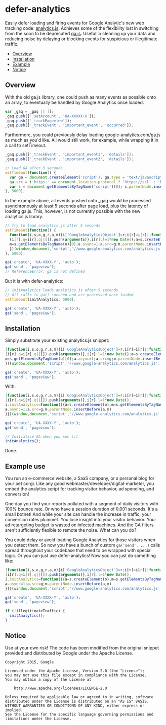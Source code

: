 # defer-analytics

Easily defer loading and firing events for Google Analytic's new web tracking
code:
[analytics.js](https://developers.google.com/analytics/devguides/collection/analyticsjs/).
Achieves some of the flexibility lost in switching from the soon to be deprecated
[ga.js](https://developers.google.com/analytics/devguides/collection/gajs/).
Useful in cleaning up your data and reducing noise by delaying or blocking
events for suspicious or illegitimate traffic.

* [Overview](#overview)
* [Installation](#installation)
* [Example](#example)
* [Notice](#notice)

## Overview

With the old ga.js library, one could push as many events as possible onto an
array, to eventually be handled by Google Analytics once loaded.

``` javascript
var _gaq = _gaq || [];
_gaq.push(['_setAccount', 'UA-XXXXX-X']);
_gaq.push(['_trackPageview']);
_gaq.push(['_trackEvent', 'important_event', 'occurred']);
```

Furthermore, you could previously delay loading google-analytics.com/ga.js
as much as you'd like. All would still work, for example, while wrapping it
in a call to setTimeout.

``` javascript
_gaq.push(['_trackEvent', 'important_event1', 'details']);
_gaq.push(['_trackEvent', 'important_event2', 'details']);

// Load GA after 5 seconds
setTimeout(function() {
  var ga = document.createElement('script'); ga.type = 'text/javascript'; ga.async = true;
  ga.src = ('https:' == document.location.protocol ? 'https://ssl' : 'http://www') + '.google-analytics.com/ga.js';
  var s = document.getElementsByTagName('script')[0]; s.parentNode.insertBefore(ga, s);
}, 5000);
```

In the example above, all events pushed onto _gaq would be processed
asynchronously at least 5 seconds after page load, plus the latency of loading
ga.js. This, however, is not currently possible with the new analytics.js library.

``` javascript
// Try to load analytics.js after 5 seconds
setTimeout(function() {
  function(i,s,o,g,r,a,m){i['GoogleAnalyticsObject']=r;i[r]=i[r]||function(){
  (i[r].q=i[r].q||[]).push(arguments)},i[r].l=1*new Date();a=s.createElement(o),
  m=s.getElementsByTagName(o)[0];a.async=1;a.src=g;m.parentNode.insertBefore(a,m)
  })(window,document,'script','//www.google-analytics.com/analytics.js','ga');
}, 5000);

ga('create', 'UA-XXXX-Y', 'auto');
ga('send', 'pageview');
// ReferenceError: ga is not defined
```

But it is with defer-analytics:

``` javascript
// initAnalytics loads analytics.js after 5 seconds
// All calls to ga() succeed and are processed once loaded
setTimeout(initAnalytics, 5000);

ga('create', 'UA-XXXX-Y', 'auto');
ga('send', 'pageview');
```

## Installation

Simply substitute your existing analytics.js snippet:

``` javascript
(function(i,s,o,g,r,a,m){i['GoogleAnalyticsObject']=r;i[r]=i[r]||function(){
(i[r].q=i[r].q||[]).push(arguments)},i[r].l=1*new Date();a=s.createElement(o),
m=s.getElementsByTagName(o)[0];a.async=1;a.src=g;m.parentNode.insertBefore(a,m)
})(window,document,'script','//www.google-analytics.com/analytics.js','ga');

ga('create', 'UA-XXXX-Y', 'auto');
ga('send', 'pageview');
```

With:

``` javascript
(function(i,s,o,g,r,a,m){i['GoogleAnalyticsObject']=r;i[r]=i[r]||function(){
(i[r].q=i[r].q||[]).push(arguments)},i[r].l=1*new Date();
i.initAnalytics=function(){a=s.createElement(o),m=s.getElementsByTagName(o)[0];
a.async=1;a.src=g;m.parentNode.insertBefore(a,m)
}})(window,document,'script','//www.google-analytics.com/analytics.js','ga');

ga('create', 'UA-XXXX-Y', 'auto');
ga('send', 'pageview');

// Initialize GA when you see fit
initAnalytics();
```

Done.

## Example use

You run an e-commerce website, a SaaS company, or a personal blog
for your pet corgi. Like any good webmaster/developer/digital-marketer, you
embed the analytics script for tracking visitor behavior, ad spending, and
conversion!

One day you find your reports polluted with a segment of daily visitors with
100% bounce rate. Or who have a session duration of 0.001 seconds. It's a small
botnet! And while your site can handle the increase in traffic, your conversion
rates plummet. You lose insight into your visitor behavior. Your ad retargeting
budget is wasted on infected machines. And the GA filters aren't sufficiently
flexible to remote the noise. What can you do?

You could delay or avoid loading Google Analytics for those visitors when
you detect them. So now you have a bunch of custom `ga('send', ...)` calls
spread throughout your codebase that need to be wrapped with special logic.
Or you can just use defer-analytics! Now you can just do something like:

``` javascript
(function(i,s,o,g,r,a,m){i['GoogleAnalyticsObject']=r;i[r]=i[r]||function(){
(i[r].q=i[r].q||[]).push(arguments)},i[r].l=1*new Date();
i.initAnalytics=function(){a=s.createElement(o),m=s.getElementsByTagName(o)[0];
a.async=1;a.src=g;m.parentNode.insertBefore(a,m)
}})(window,document,'script','//www.google-analytics.com/analytics.js','ga');

ga('create', 'UA-XXXX-Y', 'auto');
ga('send', 'pageview');

if (!illegitimateTraffic) {
  initAnalytics();
}
```

## Notice

Use at your own risk! The code has been modified from the original snippet
provided and distributed by Google under the Apache License.

```
Copyright 2015, Google

Licensed under the Apache License, Version 2.0 (the "License");
you may not use this file except in compliance with the License.
You may obtain a copy of the License at

    http://www.apache.org/licenses/LICENSE-2.0

Unless required by applicable law or agreed to in writing, software
distributed under the License is distributed on an "AS IS" BASIS,
WITHOUT WARRANTIES OR CONDITIONS OF ANY KIND, either express or implied.
See the License for the specific language governing permissions and
limitations under the License.
```

